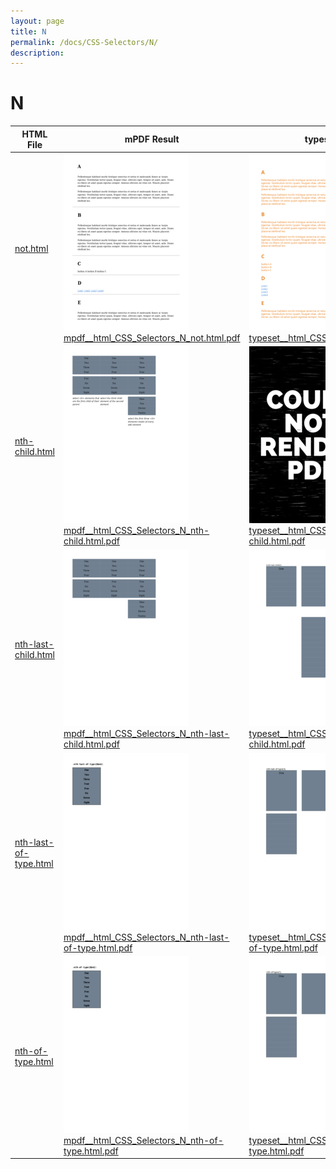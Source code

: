 ```yaml
---
layout: page
title: N
permalink: /docs/CSS-Selectors/N/
description: 
---
```


# N
HTML File | mPDF Result | typeset.sh Result | PDFreactor Result
------------- | ------------- | ------------- | -------------
[not.html](/html/CSS%20Selectors/N/not.html) | ![](mpdf__html_CSS_Selectors_N_not.html.png) [mpdf__html_CSS_Selectors_N_not.html.pdf](mpdf__html_CSS_Selectors_N_not.html.pdf) | ![](typeset__html_CSS_Selectors_N_not.html.png) [typeset__html_CSS_Selectors_N_not.html.pdf](typeset__html_CSS_Selectors_N_not.html.pdf) | ![](pdfreactor__html_CSS_Selectors_N_not.html.png) [pdfreactor__html_CSS_Selectors_N_not.html.pdf](pdfreactor__html_CSS_Selectors_N_not.html.pdf)
[nth-child.html](/html/CSS%20Selectors/N/nth-child.html) | ![](mpdf__html_CSS_Selectors_N_nth-child.html.png) [mpdf__html_CSS_Selectors_N_nth-child.html.pdf](mpdf__html_CSS_Selectors_N_nth-child.html.pdf) | ![](typeset__html_CSS_Selectors_N_nth-child.html.png) [typeset__html_CSS_Selectors_N_nth-child.html.pdf](typeset__html_CSS_Selectors_N_nth-child.html.pdf) | ![](pdfreactor__html_CSS_Selectors_N_nth-child.html.png) [pdfreactor__html_CSS_Selectors_N_nth-child.html.pdf](pdfreactor__html_CSS_Selectors_N_nth-child.html.pdf)
[nth-last-child.html](/html/CSS%20Selectors/N/nth-last-child.html) | ![](mpdf__html_CSS_Selectors_N_nth-last-child.html.png) [mpdf__html_CSS_Selectors_N_nth-last-child.html.pdf](mpdf__html_CSS_Selectors_N_nth-last-child.html.pdf) | ![](typeset__html_CSS_Selectors_N_nth-last-child.html.png) [typeset__html_CSS_Selectors_N_nth-last-child.html.pdf](typeset__html_CSS_Selectors_N_nth-last-child.html.pdf) | ![](pdfreactor__html_CSS_Selectors_N_nth-last-child.html.png) [pdfreactor__html_CSS_Selectors_N_nth-last-child.html.pdf](pdfreactor__html_CSS_Selectors_N_nth-last-child.html.pdf)
[nth-last-of-type.html](/html/CSS%20Selectors/N/nth-last-of-type.html) | ![](mpdf__html_CSS_Selectors_N_nth-last-of-type.html.png) [mpdf__html_CSS_Selectors_N_nth-last-of-type.html.pdf](mpdf__html_CSS_Selectors_N_nth-last-of-type.html.pdf) | ![](typeset__html_CSS_Selectors_N_nth-last-of-type.html.png) [typeset__html_CSS_Selectors_N_nth-last-of-type.html.pdf](typeset__html_CSS_Selectors_N_nth-last-of-type.html.pdf) | ![](pdfreactor__html_CSS_Selectors_N_nth-last-of-type.html.png) [pdfreactor__html_CSS_Selectors_N_nth-last-of-type.html.pdf](pdfreactor__html_CSS_Selectors_N_nth-last-of-type.html.pdf)
[nth-of-type.html](/html/CSS%20Selectors/N/nth-of-type.html) | ![](mpdf__html_CSS_Selectors_N_nth-of-type.html.png) [mpdf__html_CSS_Selectors_N_nth-of-type.html.pdf](mpdf__html_CSS_Selectors_N_nth-of-type.html.pdf) | ![](typeset__html_CSS_Selectors_N_nth-of-type.html.png) [typeset__html_CSS_Selectors_N_nth-of-type.html.pdf](typeset__html_CSS_Selectors_N_nth-of-type.html.pdf) | ![](pdfreactor__html_CSS_Selectors_N_nth-of-type.html.png) [pdfreactor__html_CSS_Selectors_N_nth-of-type.html.pdf](pdfreactor__html_CSS_Selectors_N_nth-of-type.html.pdf)
